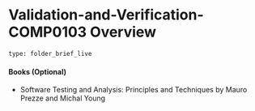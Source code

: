 # Validation-and-Verification-COMP0103 Overview
 
```ccard
type: folder_brief_live
```
 

#### Books (Optional)
* Software Testing and Analysis: Principles and Techniques by Mauro Prezze and Michal Young
